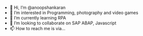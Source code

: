 - 👋 Hi, I’m @anoopshankaran
- 👀 I’m interested in Programming, photography and video games
- 🌱 I’m currently learning RPA
- 💞️ I’m looking to collaborate on SAP ABAP, Javascript
- 📫 How to reach me is via...

<!---
anoopshankaran/anoopshankaran is a ✨ special ✨ repository because its `README.md` (this file) appears on your GitHub profile.
You can click the Preview link to take a look at your changes.
--->
